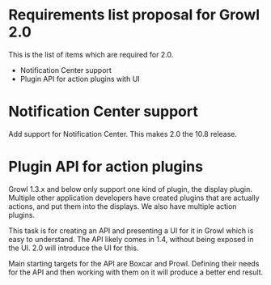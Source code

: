# Requirements list proposal for Growl 2.0 #

This is the list of items which are required for 2.0.

  * Notification Center support
  * Plugin API for action plugins with UI



# Notification Center support #

Add support for Notification Center. This makes 2.0 the 10.8 release.

# Plugin API for action plugins #

Growl 1.3.x and below only support one kind of plugin, the display plugin. Multiple other application developers have created plugins that are actually actions, and put them into the displays. We also have multiple action plugins.

This task is for creating an API and presenting a UI for it in Growl which is easy to understand. The API likely comes in 1.4, without being exposed in the UI. 2.0 will introduce the UI for this.

Main starting targets for the API are Boxcar and Prowl. Defining their needs for the API and then working with them on it will produce a better end result.